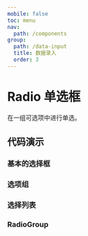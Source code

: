 ```yaml
---
mobile: false
toc: menu
nav:
  path: /components
group:
  path: /data-input
  title: 数据录入
  order: 3
---
```

# Radio 单选框

在一组可选项中进行单选。

## 代码演示

### 基本的选择框

<code src="./demo/demo1.tsx"></code>

### 选项组

<code src="./demo/demo2.tsx"></code>

### 选择列表

<code src="./demo/demo3.tsx"></code>


<API src="./Radio.tsx"></API>

### RadioGroup

<API src="../RadioGroup/RadioGroup.tsx" hideTitle></API>
